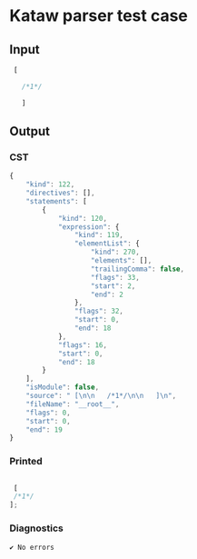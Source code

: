 # Kataw parser test case

## Input

`````js
 [

   /*1*/

   ]

`````

## Output

### CST

```javascript
{
    "kind": 122,
    "directives": [],
    "statements": [
        {
            "kind": 120,
            "expression": {
                "kind": 119,
                "elementList": {
                    "kind": 270,
                    "elements": [],
                    "trailingComma": false,
                    "flags": 33,
                    "start": 2,
                    "end": 2
                },
                "flags": 32,
                "start": 0,
                "end": 18
            },
            "flags": 16,
            "start": 0,
            "end": 18
        }
    ],
    "isModule": false,
    "source": " [\n\n   /*1*/\n\n   ]\n",
    "fileName": "__root__",
    "flags": 0,
    "start": 0,
    "end": 19
}
```

### Printed

```javascript

 [
 /*1*/
]; 
```

### Diagnostics

```javascript
✔ No errors
```

